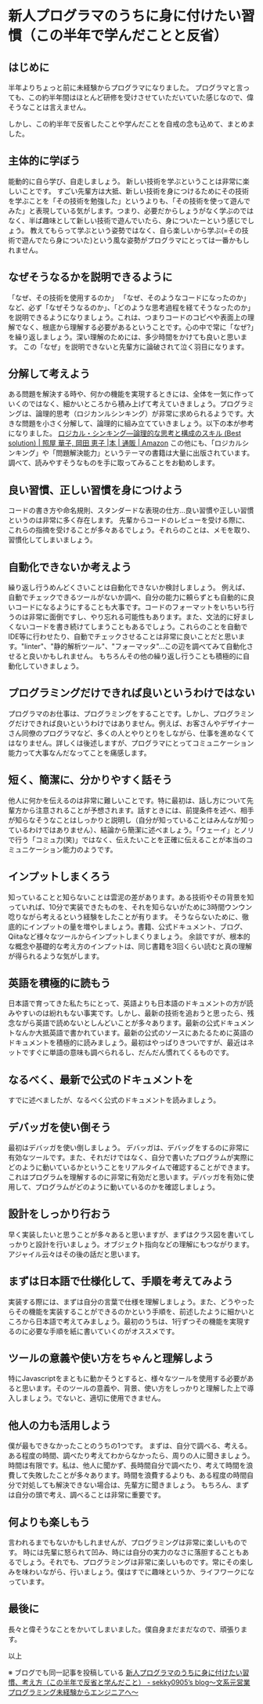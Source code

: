 # 新人プログラマのうちに身に付けたい習慣（この半年で学んだことと反省）

## はじめに
半年よりちょっと前に未経験からプログラマになりました。
プログラマと言っても、この約半年間はほとんど研修を受けさせていただいていた感じなので、偉そうなことは言えません。

しかし、この約半年で反省したことや学んだことを自戒の念も込めて、まとめました。

## 主体的に学ぼう
能動的に自ら学び、自走しましょう。
新しい技術を学ぶということは非常に楽しいことです。
すごい先輩方は大抵、新しい技術を身につけるためにその技術を学ぶことを「その技術を勉強した」というよりも、「その技術を使って遊んでみた」と表現している気がします。つまり、必要だからしょうがなく学ぶのではなく、半ば趣味として新しい技術で遊んでいたら、身についたーという感じでしょう。
教えてもらって学ぶという姿勢ではなく、自ら楽しいから学ぶ(=その技術で遊んでたら身についた)という風な姿勢がプログラマにとっては一番かもしれません。

## なぜそうなるかを説明できるように
「なぜ、その技術を使用するのか」
「なぜ、そのようなコードになったのか」
など、必ず「なぜそうなるのか」、「どのような思考過程を経てそうなったのか」を説明できるようになりましょう。これは、つまりコードのコピペや表面上の理解でなく、根底から理解する必要があるということです。心の中で常に「なぜ?」を繰り返しましょう。深い理解のためには、多少時間をかけても良いと思います。
この「なぜ」を説明できないと先輩方に論破されて泣く羽目になります。

## 分解して考えよう
ある問題を解決する時や、何かの機能を実現するときには、全体を一気に作っていくのではなく、細かいところから積み上げて考えていきましょう。プログラミングは、論理的思考（ロジカンルシンキング）が非常に求められるようです。大きな問題を小さく分解して、論理的に組み立てていきましょう。以下の本が参考になりました。
[ロジカル・シンキング―論理的な思考と構成のスキル (Best solution) | 照屋 華子, 岡田 恵子 |本 | 通販 | Amazon](https://www.amazon.co.jp/dp/4492531122)
この他にも、「ロジカルシンキング」や「問題解決能力」というテーマの書籍は大量に出版されています。調べて、読みやすそうなものを手に取ってみることをお勧めします。

## 良い習慣、正しい習慣を身につけよう
コードの書き方や命名規則、スタンダードな表現の仕方…良い習慣や正しい習慣というのは非常に多く存在します。
先輩からコードのレビューを受ける際に、これらの指摘を受けることが多々あるでしょう。それらのことは、メモを取り、習慣化してしまいましょう。

## 自動化できないか考えよう
繰り返し行うめんどくさいことは自動化できないか検討しましょう。
例えば、自動でチェックできるツールがないか調べ、自分の能力に頼らずとも自動的に良いコードになるようにすることも大事です。コードのフォーマットをいちいち行うのは非常に面倒ですし、やり忘れる可能性もあります。また、文法的に好ましくないコードを書き続けてしまうこともあるでしょう。これらのことを自動でIDE等に行わせたり、自動でチェックさせることは非常に良いことだと思います。"linter"、"静的解析ツール"、"フォーマッタ"...この辺を調べてみて自動化させると良いかもしれません。
もちろんその他の繰り返し行うことも積極的に自動化していきましょう。

## プログラミングだけできれば良いというわけではない
プログラマのお仕事は、プログラミングをすることです。しかし、プログラミングだけできれば良いというわけではありません。例えば、お客さんやデザイナーさん同僚のプログラマなど、多くの人とやりとりをしながら、仕事を進めなくてはなりません。詳しくは後述しますが、プログラマにとってコミュニケーション能力って大事なんだなってことを痛感します。

## 短く、簡潔に、分かりやすく話そう
他人に何かを伝えるのは非常に難しいことです。特に最初は、話し方について先輩方から注意されることが予想されます。話すときには、前提条件を述べ、相手が知らなそうなことはしっかりと説明し（自分が知っていることはみんなが知っているわけではありません）、結論から簡潔に述べましょう。「ウェーイ」とノリで行う「コミュ力(笑)」ではなく、伝えたいことを正確に伝えることが本当のコミュニケーション能力のようです。

## インプットしまくろう
知っていることと知らないことは雲泥の差があります。ある技術やその背景を知っていれば、10分で実装できたものを、それを知らないがために3時間ウンウン唸りながら考えるという経験をしたことが有ります。
そうならないために、徹底的にインプットの量を増やしましょう。書籍、公式ドキュメント、ブログ、Qiitaなど様々なツールからインプットしまくりましょう。
余談ですが、根本的な概念や基礎的な考え方のインプットは、同じ書籍を3回くらい読むと真の理解が得られるような気がします。

## 英語を積極的に読もう
日本語で育ってきた私たちにとって、英語よりも日本語のドキュメントの方が読みやすいのは紛れもない事実です。しかし、最新の技術を追おうと思ったら、残念ながら英語で読めないとしんどいことが多々あります。最新の公式ドキュメントなんか大抵英語で書かれています。最新の公式のソースにあたるために英語のドキュメントを積極的に読みましょう。最初はやっぱりきついですが、最近はネットですぐに単語の意味も調べられるし、だんだん慣れてくるものです。

## なるべく、最新で公式のドキュメントを
すでに述べましたが、なるべく公式のドキュメントを読みましょう。

## デバッガを使い倒そう
最初はデバッガを使い倒しましょう。
デバッガは、デバッグをするのに非常に有効なツールです。また、それだけではなく、自分で書いたプログラムが実際にどのように動いているかということをリアルタイムで確認することができます。これはプログラムを理解するのに非常に有効だと思います。デバッガを有効に使用して、プログラムがどのように動いているのかを確認しましょう。

## 設計をしっかり行おう
早く実装したいと思うことが多々あると思いますが、まずはクラス図を書いてしっかりと設計を行いましょう。オブジェクト指向などの理解にもつながります。アジャイル云々はその後の話だと思います。

## まずは日本語で仕様化して、手順を考えてみよう
実装する際には、まずは自分の言葉で仕様を理解しましょう。また、どうやったらその機能を実装することができるのかという手順を、前述したように細かいところから日本語で考えてみましょう。最初のうちは、1行ずつその機能を実現するのに必要な手順を紙に書いていくのがオススメです。

## ツールの意義や使い方をちゃんと理解しよう
特にJavascriptをまともに動かそうとすると、様々なツールを使用する必要があると思います。そのツールの意義や、背景、使い方をしっかりと理解した上で導入しましょう。でないと、適切に使用できません。

## 他人の力も活用しよう
僕が最もできなかったことのうちの1つです。
まずは、自分で調べる、考える。
ある程度の時間、調べたり考えてわからなかったら、周りの人に聞きましょう。
時間は有限です。私は、他人に聞かず、長時間自分で調べたり、考えて時間を浪費して失敗したことが多々あります。時間を浪費するよりも、ある程度の時間自分で対処しても解決できない場合は、先輩方に聞きましょう。
もちろん、まずは自分の頭で考え、調べることは非常に重要です。

## 何よりも楽しもう
言われるまでもないかもしれませんが、プログラミングは非常に楽しいものです。
時には先輩に怒られて凹み、時には自分の実力のなさに落胆することもあるでしょう。それでも、プログラミングは非常に楽しいものです。常にその楽しみを味わいながら、行いましょう。僕はすでに趣味というか、ライフワークになっています。

## 最後に
長々と偉そうなことをかいてしまいました。僕自身まだまだなので、頑張ります。

以上

※ ブログでも同一記事を投稿している
[新人プログラマのうちに身に付けたい習慣、考え方（この半年で反省と学んだこと） - sekky0905’s blog〜文系元営業プログラミング未経験からエンジニアへ〜](http://www.sekky0905.com/entry/2017/04/11/新人プログラマのうちに身に付けたい習慣、考え方)


